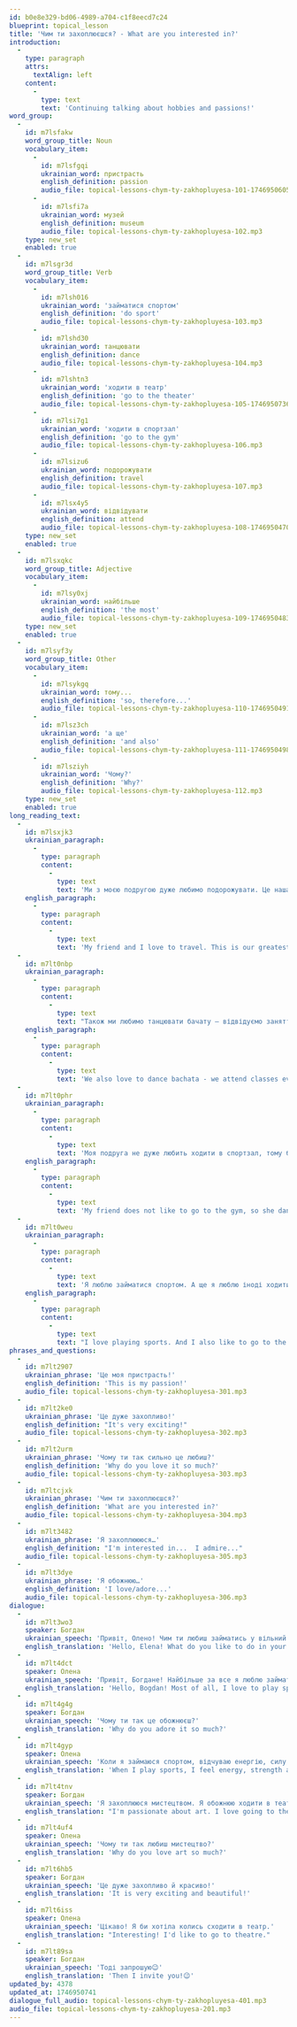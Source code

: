 ```yaml
---
id: b0e8e329-bd06-4989-a704-c1f8eecd7c24
blueprint: topical_lesson
title: 'Чим ти захоплюєшся? - What are you interested in?'
introduction:
  -
    type: paragraph
    attrs:
      textAlign: left
    content:
      -
        type: text
        text: 'Continuing talking about hobbies and passions!'
word_group:
  -
    id: m7lsfakw
    word_group_title: Noun
    vocabulary_item:
      -
        id: m7lsfgqi
        ukrainian_word: пристрасть
        english_definition: passion
        audio_file: topical-lessons-chym-ty-zakhopluyesa-101-1746950605.mp3
      -
        id: m7lsfi7a
        ukrainian_word: музей
        english_definition: museum
        audio_file: topical-lessons-chym-ty-zakhopluyesa-102.mp3
    type: new_set
    enabled: true
  -
    id: m7lsgr3d
    word_group_title: Verb
    vocabulary_item:
      -
        id: m7lsh016
        ukrainian_word: 'займатися спортом'
        english_definition: 'do sport'
        audio_file: topical-lessons-chym-ty-zakhopluyesa-103.mp3
      -
        id: m7lshd30
        ukrainian_word: танцювати
        english_definition: dance
        audio_file: topical-lessons-chym-ty-zakhopluyesa-104.mp3
      -
        id: m7lshtn3
        ukrainian_word: 'ходити в театр'
        english_definition: 'go to the theater'
        audio_file: topical-lessons-chym-ty-zakhopluyesa-105-1746950736.mp3
      -
        id: m7lsi7g1
        ukrainian_word: 'ходити в спортзал'
        english_definition: 'go to the gym'
        audio_file: topical-lessons-chym-ty-zakhopluyesa-106.mp3
      -
        id: m7lsizu6
        ukrainian_word: подорожувати
        english_definition: travel
        audio_file: topical-lessons-chym-ty-zakhopluyesa-107.mp3
      -
        id: m7lsx4y5
        ukrainian_word: відвідувати
        english_definition: attend
        audio_file: topical-lessons-chym-ty-zakhopluyesa-108-1746950470.mp3
    type: new_set
    enabled: true
  -
    id: m7lsxqkc
    word_group_title: Adjective
    vocabulary_item:
      -
        id: m7lsy0xj
        ukrainian_word: найбільше
        english_definition: 'the most'
        audio_file: topical-lessons-chym-ty-zakhopluyesa-109-1746950483.mp3
    type: new_set
    enabled: true
  -
    id: m7lsyf3y
    word_group_title: Other
    vocabulary_item:
      -
        id: m7lsykgq
        ukrainian_word: тому...
        english_definition: 'so, therefore...'
        audio_file: topical-lessons-chym-ty-zakhopluyesa-110-1746950491.mp3
      -
        id: m7lsz3ch
        ukrainian_word: 'а ще'
        english_definition: 'and also'
        audio_file: topical-lessons-chym-ty-zakhopluyesa-111-1746950498.mp3
      -
        id: m7lsziyh
        ukrainian_word: 'Чому?'
        english_definition: 'Why?'
        audio_file: topical-lessons-chym-ty-zakhopluyesa-112.mp3
    type: new_set
    enabled: true
long_reading_text:
  -
    id: m7lsxjk3
    ukrainian_paragraph:
      -
        type: paragraph
        content:
          -
            type: text
            text: 'Ми з моєю подругою дуже любимо подорожувати. Це наша найбільша пристрасть!'
    english_paragraph:
      -
        type: paragraph
        content:
          -
            type: text
            text: 'My friend and I love to travel. This is our greatest passion!'
  -
    id: m7lt0nbp
    ukrainian_paragraph:
      -
        type: paragraph
        content:
          -
            type: text
            text: "Також ми любимо танцювати бачату – відвідуємо заняття кожної п'ятниці."
    english_paragraph:
      -
        type: paragraph
        content:
          -
            type: text
            text: 'We also love to dance bachata - we attend classes every Friday.'
  -
    id: m7lt0phr
    ukrainian_paragraph:
      -
        type: paragraph
        content:
          -
            type: text
            text: 'Моя подруга не дуже любить ходити в спортзал, тому багато танцює, бігає.'
    english_paragraph:
      -
        type: paragraph
        content:
          -
            type: text
            text: 'My friend does not like to go to the gym, so she dances a lot, runs.'
  -
    id: m7lt0weu
    ukrainian_paragraph:
      -
        type: paragraph
        content:
          -
            type: text
            text: 'Я люблю займатися спортом. А ще я люблю іноді ходити в театр і відвідувати музеї. Це дуже захопливо!'
    english_paragraph:
      -
        type: paragraph
        content:
          -
            type: text
            text: "I love playing sports. And I also like to go to the theater sometimes and visit museums. It's very exciting!"
phrases_and_questions:
  -
    id: m7lt2907
    ukrainian_phrase: 'Це моя пристрасть!'
    english_definition: 'This is my passion!'
    audio_file: topical-lessons-chym-ty-zakhopluyesa-301.mp3
  -
    id: m7lt2ke0
    ukrainian_phrase: 'Це дуже захопливо!'
    english_definition: "It's very exciting!"
    audio_file: topical-lessons-chym-ty-zakhopluyesa-302.mp3
  -
    id: m7lt2urm
    ukrainian_phrase: 'Чому ти так сильно це любиш?'
    english_definition: 'Why do you love it so much?'
    audio_file: topical-lessons-chym-ty-zakhopluyesa-303.mp3
  -
    id: m7ltcjxk
    ukrainian_phrase: 'Чим ти захоплюєшся?'
    english_definition: 'What are you interested in?'
    audio_file: topical-lessons-chym-ty-zakhopluyesa-304.mp3
  -
    id: m7lt3482
    ukrainian_phrase: 'Я захоплюююся…'
    english_definition: "I'm interested in...  I admire..."
    audio_file: topical-lessons-chym-ty-zakhopluyesa-305.mp3
  -
    id: m7lt3dye
    ukrainian_phrase: 'Я обожнюю…'
    english_definition: 'I love/adore...'
    audio_file: topical-lessons-chym-ty-zakhopluyesa-306.mp3
dialogue:
  -
    id: m7lt3wo3
    speaker: Богдан
    ukrainian_speech: 'Привіт, Олено! Чим ти любиш займатись у вільний час?'
    english_translation: 'Hello, Elena! What do you like to do in your free time?'
  -
    id: m7lt4dct
    speaker: Олена
    ukrainian_speech: 'Привіт, Богдане! Найбільше за все я люблю займатися спортом – бігати, ходити в спортзалу, танцювати.'
    english_translation: 'Hello, Bogdan! Most of all, I love to play sports - running, going to the gym, dancing.'
  -
    id: m7lt4g4g
    speaker: Богдан
    ukrainian_speech: 'Чому ти так це обожнюєш?'
    english_translation: 'Why do you adore it so much?'
  -
    id: m7lt4gyp
    speaker: Олена
    ukrainian_speech: 'Коли я займаюся спортом, відчуваю енергію, силу та радість! А ти? Чим ти захоплюєшся?'
    english_translation: 'When I play sports, I feel energy, strength and joy! How about you? What do you admire?'
  -
    id: m7lt4tnv
    speaker: Богдан
    ukrainian_speech: 'Я захоплююся мистецтвом. Я обожнюю ходити в театр і в музеї. Це моя пристрасть.'
    english_translation: "I'm passionate about art. I love going to the theater and museums. That's my passion."
  -
    id: m7lt4uf4
    speaker: Олена
    ukrainian_speech: 'Чому ти так любиш мистецтво?'
    english_translation: 'Why do you love art so much?'
  -
    id: m7lt6hb5
    speaker: Богдан
    ukrainian_speech: 'Це дуже захопливо й красиво!'
    english_translation: 'It is very exciting and beautiful!'
  -
    id: m7lt6iss
    speaker: Олена
    ukrainian_speech: 'Цікаво! Я би хотіла колись сходити в театр.'
    english_translation: "Interesting! I'd like to go to theatre."
  -
    id: m7lt89sa
    speaker: Богдан
    ukrainian_speech: 'Тоді запрошую😉'
    english_translation: 'Then I invite you!😉'
updated_by: 4378
updated_at: 1746950741
dialogue_full_audio: topical-lessons-chym-ty-zakhopluyesa-401.mp3
audio_file: topical-lessons-chym-ty-zakhopluyesa-201.mp3
---
```

